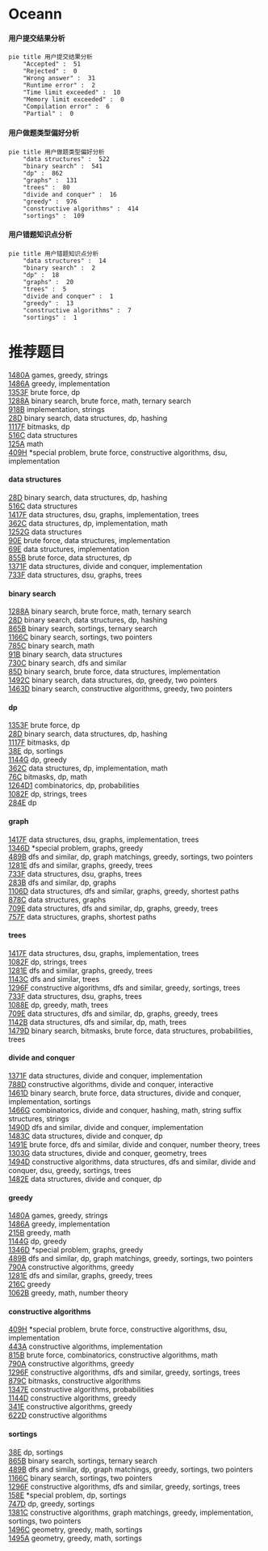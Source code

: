# Oceann
<!-- tabs:start -->
#### **用户提交结果分析**

```mermaid
pie title 用户提交结果分析
    "Accepted" :  51
    "Rejected" :  0
    "Wrong answer" :  31
    "Runtime error" :  2
    "Time limit exceeded" :  10
    "Memory limit exceeded" :  0
    "Compilation error" :  6
    "Partial" :  0
```
#### **用户做题类型偏好分析**

```mermaid
pie title 用户做题类型偏好分析
    "data structures" :  522
    "binary search" :  541
    "dp" :  862
    "graphs" :  131
    "trees" :  80
    "divide and conquer" :  16
    "greedy" :  976
    "constructive algorithms" :  414
    "sortings" :  109
```
#### **用户错题知识点分析**

```mermaid
pie title 用户错题知识点分析
    "data structures" :  14
    "binary search" :  2
    "dp" :  18
    "graphs" :  20
    "trees" :  5
    "divide and conquer" :  1
    "greedy" :  13
    "constructive algorithms" :  7
    "sortings" :  1
```
<!-- tabs:end -->
# 推荐题目
[1480A](http://codeforces.com/problemset/problem/1480/A)		games,
                        greedy,
                        strings		  
[1486A](http://codeforces.com/problemset/problem/1486/A)		greedy,
                        implementation		  
[1353F](http://codeforces.com/problemset/problem/1353/F)		brute force,
                        dp		  
[1288A](http://codeforces.com/problemset/problem/1288/A)		binary search,
                        brute force,
                        math,
                        ternary search		  
[918B](http://codeforces.com/problemset/problem/918/B)		implementation,
                        strings		  
[28D](http://codeforces.com/problemset/problem/28/D)		binary search,
                        data structures,
                        dp,
                        hashing		  
[1117F](http://codeforces.com/problemset/problem/1117/F)		bitmasks,
                        dp		  
[516C](https://codeforces.com/contest/516/problem/C)		data structures		  
[125A](http://codeforces.com/problemset/problem/125/A)		math		  
[409H](http://codeforces.com/problemset/problem/409/H)		*special problem,
                        brute force,
                        constructive algorithms,
                        dsu,
                        implementation		  
<!-- tabs:start -->
#### **data structures**
[28D](http://codeforces.com/problemset/problem/28/D)		binary search,
                        data structures,
                        dp,
                        hashing		  
[516C](https://codeforces.com/contest/516/problem/C)		data structures		  
[1417F](https://codeforces.com/contest/1417/problem/F)		data structures,
                        dsu,
                        graphs,
                        implementation,
                        trees		  
[362C](http://codeforces.com/problemset/problem/362/C)		data structures,
                        dp,
                        implementation,
                        math		  
[1252G](http://codeforces.com/problemset/problem/1252/G)		data structures		  
[90E](https://codeforces.com/contest/90/problem/E)		brute force,
                        data structures,
                        implementation		  
[69E](http://codeforces.com/problemset/problem/69/E)		data structures,
                        implementation		  
[855B](http://codeforces.com/problemset/problem/855/B)		brute force,
                        data structures,
                        dp		  
[1371F](http://codeforces.com/problemset/problem/1371/F)		data structures,
                        divide and conquer,
                        implementation		  
[733F](http://codeforces.com/problemset/problem/733/F)		data structures,
                        dsu,
                        graphs,
                        trees		  
#### **binary search**
[1288A](http://codeforces.com/problemset/problem/1288/A)		binary search,
                        brute force,
                        math,
                        ternary search		  
[28D](http://codeforces.com/problemset/problem/28/D)		binary search,
                        data structures,
                        dp,
                        hashing		  
[865B](http://codeforces.com/problemset/problem/865/B)		binary search,
                        sortings,
                        ternary search		  
[1166C](http://codeforces.com/problemset/problem/1166/C)		binary search,
                        sortings,
                        two pointers		  
[785C](http://codeforces.com/problemset/problem/785/C)		binary search,
                        math		  
[91B](http://codeforces.com/problemset/problem/91/B)		binary search,
                        data structures		  
[730C](http://codeforces.com/problemset/problem/730/C)		binary search,
                        dfs and similar		  
[85D](http://codeforces.com/problemset/problem/85/D)		binary search,
                        brute force,
                        data structures,
                        implementation		  
[1492C](http://codeforces.com/problemset/problem/1492/C)		binary search,
                        data structures,
                        dp,
                        greedy,
                        two pointers		  
[1463D](http://codeforces.com/problemset/problem/1463/D)		binary search,
                        constructive algorithms,
                        greedy,
                        two pointers		  
#### **dp**
[1353F](http://codeforces.com/problemset/problem/1353/F)		brute force,
                        dp		  
[28D](http://codeforces.com/problemset/problem/28/D)		binary search,
                        data structures,
                        dp,
                        hashing		  
[1117F](http://codeforces.com/problemset/problem/1117/F)		bitmasks,
                        dp		  
[38E](http://codeforces.com/problemset/problem/38/E)		dp,
                        sortings		  
[1144G](http://codeforces.com/problemset/problem/1144/G)		dp,
                        greedy		  
[362C](http://codeforces.com/problemset/problem/362/C)		data structures,
                        dp,
                        implementation,
                        math		  
[76C](http://codeforces.com/problemset/problem/76/C)		bitmasks,
                        dp,
                        math		  
[1264D1](http://codeforces.com/problemset/problem/1264/D1)		combinatorics,
                        dp,
                        probabilities		  
[1082F](http://codeforces.com/problemset/problem/1082/F)		dp,
                        strings,
                        trees		  
[284E](https://codeforces.com/contest/284/problem/E)		dp		  
#### **graph**
[1417F](https://codeforces.com/contest/1417/problem/F)		data structures,
                        dsu,
                        graphs,
                        implementation,
                        trees		  
[1346D](http://codeforces.com/problemset/problem/1346/D)		*special problem,
                        graphs,
                        greedy		  
[489B](http://codeforces.com/problemset/problem/489/B)		dfs and similar,
                        dp,
                        graph matchings,
                        greedy,
                        sortings,
                        two pointers		  
[1281E](https://codeforces.com/contest/1281/problem/E)		dfs and similar,
                        graphs,
                        greedy,
                        trees		  
[733F](http://codeforces.com/problemset/problem/733/F)		data structures,
                        dsu,
                        graphs,
                        trees		  
[283B](http://codeforces.com/problemset/problem/283/B)		dfs and similar,
                        dp,
                        graphs		  
[1106D](http://codeforces.com/problemset/problem/1106/D)		data structures,
                        dfs and similar,
                        graphs,
                        greedy,
                        shortest paths		  
[878C](http://codeforces.com/problemset/problem/878/C)		data structures,
                        graphs		  
[709E](https://codeforces.com/contest/709/problem/E)		data structures,
                        dfs and similar,
                        dp,
                        graphs,
                        greedy,
                        trees		  
[757F](http://codeforces.com/problemset/problem/757/F)		data structures,
                        graphs,
                        shortest paths		  
#### **trees**
[1417F](https://codeforces.com/contest/1417/problem/F)		data structures,
                        dsu,
                        graphs,
                        implementation,
                        trees		  
[1082F](http://codeforces.com/problemset/problem/1082/F)		dp,
                        strings,
                        trees		  
[1281E](https://codeforces.com/contest/1281/problem/E)		dfs and similar,
                        graphs,
                        greedy,
                        trees		  
[1143C](http://codeforces.com/problemset/problem/1143/C)		dfs and similar,
                        trees		  
[1296F](http://codeforces.com/problemset/problem/1296/F)		constructive algorithms,
                        dfs and similar,
                        greedy,
                        sortings,
                        trees		  
[733F](http://codeforces.com/problemset/problem/733/F)		data structures,
                        dsu,
                        graphs,
                        trees		  
[1088E](http://codeforces.com/problemset/problem/1088/E)		dp,
                        greedy,
                        math,
                        trees		  
[709E](https://codeforces.com/contest/709/problem/E)		data structures,
                        dfs and similar,
                        dp,
                        graphs,
                        greedy,
                        trees		  
[1142B](http://codeforces.com/problemset/problem/1142/B)		data structures,
                        dfs and similar,
                        dp,
                        math,
                        trees		  
[1479D](http://codeforces.com/problemset/problem/1479/D)		binary search,
                        bitmasks,
                        brute force,
                        data structures,
                        probabilities,
                        trees		  
#### **divide and conquer**
[1371F](http://codeforces.com/problemset/problem/1371/F)		data structures,
                        divide and conquer,
                        implementation		  
[788D](http://codeforces.com/problemset/problem/788/D)		constructive algorithms,
                        divide and conquer,
                        interactive		  
[1461D](http://codeforces.com/problemset/problem/1461/D)		binary search,
                        brute force,
                        data structures,
                        divide and conquer,
                        implementation,
                        sortings		  
[1466G](http://codeforces.com/problemset/problem/1466/G)		combinatorics,
                        divide and conquer,
                        hashing,
                        math,
                        string suffix structures,
                        strings		  
[1490D](http://codeforces.com/problemset/problem/1490/D)		dfs and similar,
                        divide and conquer,
                        implementation		  
[1483C](https://codeforces.com/contest/1483/problem/C)		data structures,
                        divide and conquer,
                        dp		  
[1491E](http://codeforces.com/problemset/problem/1491/E)		brute force,
                        dfs and similar,
                        divide and conquer,
                        number theory,
                        trees		  
[1303G](http://codeforces.com/problemset/problem/1303/G)		data structures,
                        divide and conquer,
                        geometry,
                        trees		  
[1494D](http://codeforces.com/problemset/problem/1494/D)		constructive algorithms,
                        data structures,
                        dfs and similar,
                        divide and conquer,
                        dsu,
                        greedy,
                        sortings,
                        trees		  
[1482E](http://codeforces.com/problemset/problem/1482/E)		data structures,
                        divide and conquer,
                        dp		  
#### **greedy**
[1480A](http://codeforces.com/problemset/problem/1480/A)		games,
                        greedy,
                        strings		  
[1486A](http://codeforces.com/problemset/problem/1486/A)		greedy,
                        implementation		  
[215B](http://codeforces.com/problemset/problem/215/B)		greedy,
                        math		  
[1144G](http://codeforces.com/problemset/problem/1144/G)		dp,
                        greedy		  
[1346D](http://codeforces.com/problemset/problem/1346/D)		*special problem,
                        graphs,
                        greedy		  
[489B](http://codeforces.com/problemset/problem/489/B)		dfs and similar,
                        dp,
                        graph matchings,
                        greedy,
                        sortings,
                        two pointers		  
[790A](https://codeforces.com/contest/790/problem/A)		constructive algorithms,
                        greedy		  
[1281E](https://codeforces.com/contest/1281/problem/E)		dfs and similar,
                        graphs,
                        greedy,
                        trees		  
[216C](http://codeforces.com/problemset/problem/216/C)		greedy		  
[1062B](http://codeforces.com/problemset/problem/1062/B)		greedy,
                        math,
                        number theory		  
#### **constructive algorithms**
[409H](http://codeforces.com/problemset/problem/409/H)		*special problem,
                        brute force,
                        constructive algorithms,
                        dsu,
                        implementation		  
[443A](http://codeforces.com/problemset/problem/443/A)		constructive algorithms,
                        implementation		  
[815B](http://codeforces.com/problemset/problem/815/B)		brute force,
                        combinatorics,
                        constructive algorithms,
                        math		  
[790A](https://codeforces.com/contest/790/problem/A)		constructive algorithms,
                        greedy		  
[1296F](http://codeforces.com/problemset/problem/1296/F)		constructive algorithms,
                        dfs and similar,
                        greedy,
                        sortings,
                        trees		  
[879C](https://codeforces.com/contest/879/problem/C)		bitmasks,
                        constructive algorithms		  
[1347E](https://codeforces.com/contest/1347/problem/E)		constructive algorithms,
                        probabilities		  
[1144D](http://codeforces.com/problemset/problem/1144/D)		constructive algorithms,
                        greedy		  
[341E](http://codeforces.com/problemset/problem/341/E)		constructive algorithms,
                        greedy		  
[622D](http://codeforces.com/problemset/problem/622/D)		constructive algorithms		  
#### **sortings**
[38E](http://codeforces.com/problemset/problem/38/E)		dp,
                        sortings		  
[865B](http://codeforces.com/problemset/problem/865/B)		binary search,
                        sortings,
                        ternary search		  
[489B](http://codeforces.com/problemset/problem/489/B)		dfs and similar,
                        dp,
                        graph matchings,
                        greedy,
                        sortings,
                        two pointers		  
[1166C](http://codeforces.com/problemset/problem/1166/C)		binary search,
                        sortings,
                        two pointers		  
[1296F](http://codeforces.com/problemset/problem/1296/F)		constructive algorithms,
                        dfs and similar,
                        greedy,
                        sortings,
                        trees		  
[158E](http://codeforces.com/problemset/problem/158/E)		*special problem,
                        dp,
                        sortings		  
[747D](http://codeforces.com/problemset/problem/747/D)		dp,
                        greedy,
                        sortings		  
[1381C](http://codeforces.com/problemset/problem/1381/C)		constructive algorithms,
                        graph matchings,
                        greedy,
                        implementation,
                        sortings,
                        two pointers		  
[1496C](https://codeforces.com/contest/1496/problem/C)		geometry,
                        greedy,
                        math,
                        sortings		  
[1495A](http://codeforces.com/problemset/problem/1495/A)		geometry,
                        greedy,
                        math,
                        sortings		  
<!-- tabs:end -->
